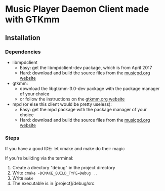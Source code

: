 # Music Player Daemon Client made with GTKmm  

## Installation

### Dependencies

* libmpdclient 
    * Easy: get the libmpdclient-dev package, which is from April 2017
    * Hard: download and build the source files from the [musicpd.org website](https://www.musicpd.org/download/libmpdclient/ "mpd libmpdclient download section")
* gtkmm:
    * download the libgtkmm-3.0-dev package with the package manager of your choice
    * or follow the instructions on the [gtkmm.org website](https://www.gtkmm.org/en/download.html "gtkmm download section")
* mpd (or else this client would be pretty useless):
    * Easy: get the mpd package with the package manager of your choice
    * Hard: download and build the source files from the [musicpd.org website](https://www.musicpd.org/download/mpd/ "mpd download section")

### Steps

If you have a good IDE: let cmake and make do their magic

If you're building via the terminal:

1. Create a directory "debug" in the project directory
2. Write `cmake -DCMAKE_BUILD_TYPE=Debug ..`
3. Write `make`
4. The executable is in [project]/debug/src
